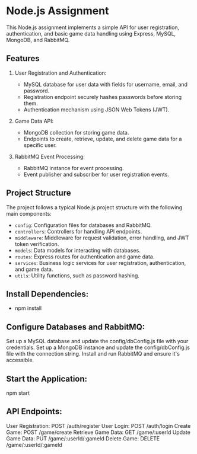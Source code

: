 # Node.js Assignment

This Node.js assignment implements a simple API for user registration, authentication, and basic game data handling using Express, MySQL, MongoDB, and RabbitMQ.

## Features

1. User Registration and Authentication:
   - MySQL database for user data with fields for username, email, and password.
   - Registration endpoint securely hashes passwords before storing them.
   - Authentication mechanism using JSON Web Tokens (JWT).

2. Game Data API:
   - MongoDB collection for storing game data.
   - Endpoints to create, retrieve, update, and delete game data for a specific user.

3. RabbitMQ Event Processing:
   - RabbitMQ instance for event processing.
   - Event publisher and subscriber for user registration events.

## Project Structure

The project follows a typical Node.js project structure with the following main components:

- `config`: Configuration files for databases and RabbitMQ.
- `controllers`: Controllers for handling API endpoints.
- `middleware`: Middleware for request validation, error handling, and JWT token verification.
- `models`: Data models for interacting with databases.
- `routes`: Express routes for authentication and game data.
- `services`: Business logic services for user registration, authentication, and game data.
- `utils`: Utility functions, such as password hashing.

## Install Dependencies:
- npm install

## Configure Databases and RabbitMQ:
Set up a MySQL database and update the config/dbConfig.js file with your credentials.
Set up a MongoDB instance and update the config/dbConfig.js file with the connection string.
Install and run RabbitMQ and ensure it's accessible.

## Start the Application:
npm start

##  API Endpoints:
User Registration: POST /auth/register
User Login: POST /auth/login
Create Game: POST /game/create
Retrieve Game Data: GET /game/:userId
Update Game Data: PUT /game/:userId/:gameId
Delete Game: DELETE /game/:userId/:gameId
